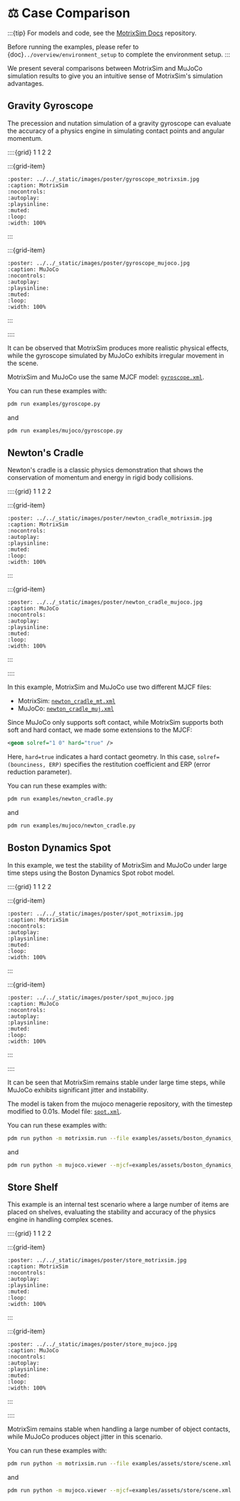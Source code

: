 # ⚖️ Case Comparison

:::{tip}
For models and code, see the [MotrixSim Docs](https://github.com/Motphys/motrixsim-docs) repository.

Before running the examples, please refer to {doc}`../overview/environment_setup` to complete the environment setup.
:::

We present several comparisons between MotrixSim and MuJoCo simulation results to give you an intuitive sense of MotrixSim's simulation advantages.

## Gravity Gyroscope

The precession and nutation simulation of a gravity gyroscope can evaluate the accuracy of a physics engine in simulating contact points and angular momentum.

::::{grid} 1 1 2 2

:::{grid-item}

```{video} ../../_static/videos/gyroscope_motrixsim.mp4
:poster: ../../_static/images/poster/gyroscope_motrixsim.jpg
:caption: MotrixSim
:nocontrols:
:autoplay:
:playsinline:
:muted:
:loop:
:width: 100%
```

:::

:::{grid-item}

```{video} ../../_static/videos/gyroscope_mujoco.mp4
:poster: ../../_static/images/poster/gyroscope_mujoco.jpg
:caption: MuJoCo
:nocontrols:
:autoplay:
:playsinline:
:muted:
:loop:
:width: 100%
```

:::

::::

It can be observed that MotrixSim produces more realistic physical effects, while the gyroscope simulated by MuJoCo exhibits irregular movement in the scene.

MotrixSim and MuJoCo use the same MJCF model: [`gyroscope.xml`](../../../../examples/assets/gyroscope.xml).

You can run these examples with:

```bash
pdm run examples/gyroscope.py
```

and

```bash
pdm run examples/mujoco/gyroscope.py
```

## Newton's Cradle

Newton's cradle is a classic physics demonstration that shows the conservation of momentum and energy in rigid body collisions.

::::{grid} 1 1 2 2

:::{grid-item}

```{video} ../../_static/videos/newton_cradle_motrixsim.mp4
:poster: ../../_static/images/poster/newton_cradle_motrixsim.jpg
:caption: MotrixSim
:nocontrols:
:autoplay:
:playsinline:
:muted:
:loop:
:width: 100%
```

:::

:::{grid-item}

```{video} ../../_static/videos/newton_cradle_mujoco.mp4
:poster: ../../_static/images/poster/newton_cradle_mujoco.jpg
:caption: MuJoCo
:nocontrols:
:autoplay:
:playsinline:
:muted:
:loop:
:width: 100%
```

:::

::::

In this example, MotrixSim and MuJoCo use two different MJCF files:

-   MotrixSim: [`newton_cradle_mt.xml`](../../../../examples/assets/newton_cradle_mt.xml)
-   MuJoCo: [`newton_cradle_muj.xml`](../../../../examples/assets/newton_cradle_mj.xml)

Since MuJoCo only supports soft contact, while MotrixSim supports both soft and hard contact, we made some extensions to the MJCF:

```xml
<geom solref="1 0" hard="true" />
```

Here, `hard=true` indicates a hard contact geometry. In this case, `solref=(bounciness, ERP)` specifies the restitution coefficient and ERP (error reduction parameter).

You can run these examples with:

```bash
pdm run examples/newton_cradle.py
```

and

```bash
pdm run examples/mujoco/newton_cradle.py
```

## Boston Dynamics Spot

In this example, we test the stability of MotrixSim and MuJoCo under large time steps using the Boston Dynamics Spot robot model.

::::{grid} 1 1 2 2

:::{grid-item}

```{video} ../../_static/videos/spot_motrixsim.mp4
:poster: ../../_static/images/poster/spot_motrixsim.jpg
:caption: MotrixSim
:nocontrols:
:autoplay:
:playsinline:
:muted:
:loop:
:width: 100%
```

:::

:::{grid-item}

```{video} ../../_static/videos/spot_mujoco.mp4
:poster: ../../_static/images/poster/spot_mujoco.jpg
:caption: MuJoCo
:nocontrols:
:autoplay:
:playsinline:
:muted:
:loop:
:width: 100%
```

:::

::::

It can be seen that MotrixSim remains stable under large time steps, while MuJoCo exhibits significant jitter and instability.

The model is taken from the mujoco menagerie repository, with the timestep modified to 0.01s. Model file: [`spot.xml`](../../../../examples/assets/boston_dynamics_spot/spot.xml).

You can run these examples with:

```bash
pdm run python -m motrixsim.run --file examples/assets/boston_dynamics_spot/scene.xml
```

and

```bash
pdm run python -m mujoco.viewer --mjcf=examples/assets/boston_dynamics_spot/scene.xml
```

## Store Shelf

This example is an internal test scenario where a large number of items are placed on shelves, evaluating the stability and accuracy of the physics engine in handling complex scenes.

::::{grid} 1 1 2 2

:::{grid-item}

```{video} ../../_static/videos/store_motrixsim.mp4
:poster: ../../_static/images/poster/store_motrixsim.jpg
:caption: MotrixSim
:nocontrols:
:autoplay:
:playsinline:
:muted:
:loop:
:width: 100%
```

:::

:::{grid-item}

```{video} ../../_static/videos/store_mujoco.mp4
:poster: ../../_static/images/poster/store_mujoco.jpg
:caption: MuJoCo
:nocontrols:
:autoplay:
:playsinline:
:muted:
:loop:
:width: 100%
```

:::

::::

MotrixSim remains stable when handling a large number of object contacts, while MuJoCo produces object jitter in this scenario.

You can run these examples with:

```bash
pdm run python -m motrixsim.run --file examples/assets/store/scene.xml
```

and

```bash
pdm run python -m mujoco.viewer --mjcf=examples/assets/store/scene.xml
```
